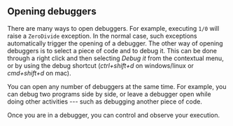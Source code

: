 ## Opening debuggers

There are many ways to open debuggers.
For example, executing `1/0` will raise a `ZeroDivide` exception.
In the normal case, such exceptions automatically trigger the opening of a debugger.
The other way of opening debuggers is to select a piece of code and to debug it.
This can be done through a right click and then selecting *Debug it* from the contextual menu, or by using the debug shortcut (*ctrl+shift+d* on windows/linux or *cmd+shift+d* on mac).


You can open any number of debuggers at the same time.
For example, you can debug two programs side by side, or leave a debugger open while doing other activities --- such as debugging another piece of code.

Once you are in a debugger, you can control and observe your execution.



